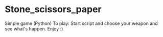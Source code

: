 # Stone_scissors_paper
 Simple game (Python)
To play: Start script and choose your weapon and see what's happen.
Enjoy :)
